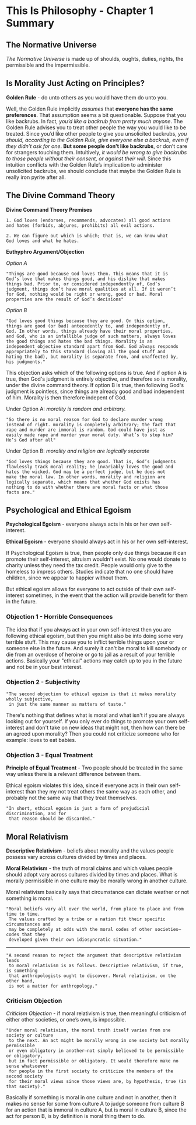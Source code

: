 # This Is Philosophy - Chapter 1 Summary

## The Normative Universe

*The Normative Universe* is made up of shoulds, oughts,
duties, rights, the permissible and the impermissible.

## Is Morality Just Acting on Principles?

**Golden Rule** - do unto others as you would have them do unto you.

Well, the Golden Rule implicitly *assumes* that **everyone has the same preferences**. That assumption seems a bit questionable. Suppose that you like backrubs. In fact, *you’d like a backrub from pretty much anyone*. The Golden Rule advises you to treat other people the way you would like to be treated. Since you’d like other people to give you unsolicited backrubs, *you should, according to the Golden Rule, give everyone else a backrub, even if they didn’t ask for one*. **But some people don’t like backrubs**, or don’t care for strangers touching them. Intuitively, *it would be wrong to give backrubs to those people without their consent, or against their will*. Since this intuition conflicts with the Golden Rule’s implication to administer unsolicited backrubs, we should conclude that maybe the Golden Rule is really iron pyrite after all.

## The Divine Command Theory

**Divine Command Theory Premises**

    1. God loves (endorses, recommends, advocates) all good actions
    and hates (forbids, abjures, prohibits) all evil actions.

    2. We can figure out which is which; that is, we can know what
    God loves and what he hates.

**Euthyphro Argument/Objection**

*Option A*

    "Things are good because God loves them. This means that it is
    God’s love that makes things good, and his dislike that makes
    things bad. Prior to, or considered independently of, God’s
    judgment, things don’t have moral qualities at all. If it weren’t
    for God, nothing would be right or wrong, good or bad. Moral
    properties are the result of God’s decisions"

*Option B*

    "God loves good things because they are good. On this option,
    things are good (or bad) antecedently to, and independently of,
    God. In other words, things already have their moral properties,
    and God, who is an infallible judge of such matters, always loves
    the good things and hates the bad things. Morality is an
    independent objective standard apart from God. God always responds
    appropriately to this standard (loving all the good stuff and
    hating the bad), but morality is separate from, and unaffected by,
    his judgments."

This objection asks which of the following options is true. And if option A is true, then God's judgment is entirely objective, and therefore so is morality, under the divine command theory. If option B is true, then following God's judgment is pointless, since things are already good and bad independent of him. Morality is then therefore indepent of God.

Under Option A: *morality is random and arbitrary.*

    "So there is no moral reason for God to declare murder wrong
    instead of right. morality is completely arbitrary; the fact that
    rape and murder are immoral is random. God could have just as
    easily made rape and murder your moral duty. What’s to stop him?
    He’s God after all"

Under Option B: *morality and religion are logically separate*

    "God loves things because they are good. That is, God’s judgments
    flawlessly track moral reality; he invariably loves the good and
    hates the wicked. God may be a perfect judge, but he does not
    make the moral law. In other words, morality and religion are
    logically separate, which means that whether God exists has
    nothing to do with whether there are moral facts or what those
    facts are."


## Psychological and Ethical Egoism

**Psychological Egoism** - everyone always acts in his or her own self-interest.

**Ethical Egoism** - everyone should always act in his or her own self-interest.

If Psychological Egoism is true, then people only due things because it can promote their self-interest, altruism wouldn't exist. No one would donate to charity unless they need the tax credit. People would only give to the homeless to impress others. Studies indicate that no one should have children, since we appear to happier without them.

But ethical egoism allows for everyone to act outside of their own self-interest sometimes, in the event that the action will provide benefit for them in the future.

### Objection 1 - Horrible Consequences

The idea that if you always act in your own self-interest then you are following ethical egoism, but then you might also be into doing some very terrible stuff. This may cause you to inflict terrible things upon your or someone else in the future. And surely it can't be moral to kill somebody or die from an overdose of heroine or go to jail as a result of your terrible actions. Basically your "ethical" actions may catch up to you in the future and not be in your best interest.

### Objection 2 - Subjectivity

    "The second objection to ethical egoism is that it makes morality wholly subjective,
     in just the same manner as matters of taste."

There's nothing that defines what is moral and what isn't if you are always looking out for yourself. If you only ever do things to promote your own self-interest and don't take on new ideas that might not, then how can there be an agreed upon morality? Then you could not criticize someone who for example: loves to eat babies.

### Objection 3 - Equal Treatment

**Principle of Equal Treatment** - Two people should be treated in the same way unless there is a relevant difference between them.

Ethical egoism violates this idea, since if everyone acts in their own self-interest than they my not treat others the same way as each other, and probably not the same way that they treat themselves.

    "In short, ethical egoism is just a form of prejudicial discrimination, and for
     that reason should be discarded."

## Moral Relativism

**Descriptive Relativism** - beliefs about morality and the values people possess vary across cultures divided by times and places.

**Moral Relativism** - the truth of moral claims and which values people should adopt vary across cultures divided by times and places. What is morally permissible in one culture may be morally wrong in another culture.

Moral relativism basically says that circumstance can dictate weather or not something is moral.

    "Moral beliefs vary all over the world, from place to place and from time to time.
     The values crafted by a tribe or a nation fit their specific circumstances and
     may be completely at odds with the moral codes of other societies—codes that they
     developed given their own idiosyncratic situation."

---

    "A second reason to reject the argument that descriptive relativism leads
     to moral relativism is as follows. Descriptive relativism, if true, is something
     that anthropologists ought to discover. Moral relativism, on the other hand,
     is not a matter for anthropology."

### Criticism Objection

*Criticism Objection* - if moral relativism is true, then meaningful criticism of either other societies, or one’s own, is impossible.

    "Under moral relativism, the moral truth itself varies from one society or culture
     to the next. An act might be morally wrong in one society but morally permissible
     or even obligatory in another—not simply believed to be permissible or obligatory,
     but in fact permissible or obligatory. It would therefore make no sense whatsoever
     for people in the first society to criticize the members of the second society
     for their moral views since those views are, by hypothesis, true (in that society)."

Basically if something is moral in one culture and not in another, then it makes no sense for some from culture A to judge someone from culture B for an action that is immoral in culture A, but is moral in culture B, since the act for person B, is by definition is moral thing them to do.

